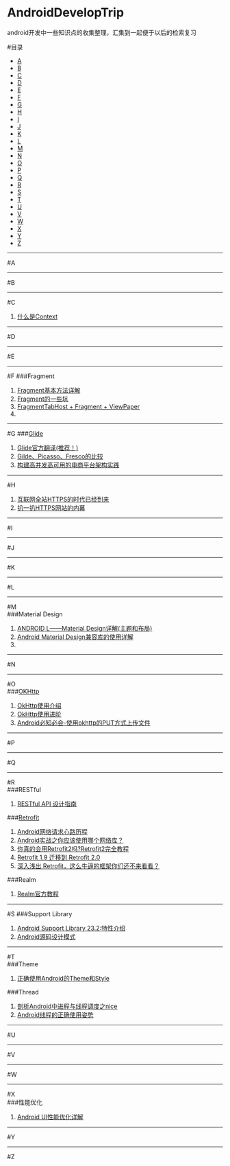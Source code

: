 # AndroidDevelopTrip

android开发中一些知识点的收集整理，汇集到一起便于以后的检索复习

#目录

+ [A](#a)
+ [B](#b)
+ [C](#c)
+ [D](#d)
+ [E](#e)
+ [F](#f)
+ [G](#g)
+ [H](#h)
+ [I](#i)
+ [J](#j)
+ [K](#k)
+ [L](#l)
+ [M](#m)
+ [N](#n)
+ [O](#o)
+ [P](#p)
+ [Q](#q)
+ [R](#r)
+ [S](#s)
+ [T](#t)
+ [U](#u)
+ [V](#v)
+ [W](#w)
+ [X](#x)
+ [Y](#y)
+ [Z](#z)

---  

#<span id="a">A</span>  

---
#B  

---
#C  
1. [什么是Context](http://godcoder.me/2016/04/16/context/)  



---
#D  


---
#E  


---
#F
###Fragment  
1. [Fragment基本方法详解](http://blog.csdn.net/harvic880925/article/details/44917955)
2. [Fragment的一些坑](http://www.jianshu.com/p/d9143a92ad94)
3. [FragmentTabHost + Fragment + ViewPaper](FragmentTabHost+Fragment+ViewPaper实现底部导航栏)
4. []()

---
#G 
###[Glide](https://github.com/bumptech/glide)  
1. [Glide官方翻译(推荐！)](http://www.jianshu.com/p/9341dfc7ccdc)
2. [Gilde、Picasso、Fresco的比较](http://www.jianshu.com/p/48311f567969)
3. [构建高并发高可用的电商平台架构实践](http://blog.jobbole.com/85461/)

---
#H  
1. [互联网全站HTTPS的时代已经到来](http://blog.jobbole.com/78042/)
2. [扒一扒HTTPS网站的内幕](https://blog.wilddog.com/?p=210)

---
#I  


---
#J


---
#K


---
#L  


---
#M  
###Material Design  
1. [ANDROID L——Material Design详解(主题和布局)](http://blog.csdn.net/a396901990/article/details/40107881)
2. [Android Material Design兼容库的使用详解](http://www.jianshu.com/p/1e6eed09d48b)
3. 

---
#N


---
#O  
###[OKHttp](http://square.github.io/okhttp)
1. [OkHttp使用介绍](http://www.cnblogs.com/ct2011/p/4001708.html)
2. [OkHttp使用进阶](http://www.cnblogs.com/ct2011/p/3997368.html)
3. [Android必知必会-使用okhttp的PUT方式上传文件](http://www.jianshu.com/p/17aa4f110506)


---
#P  


---
#Q  


---
#R  
###RESTful 
1. [RESTful API 设计指南](http://www.ruanyifeng.com/blog/2014/05/restful_api.html)  

###[Retrofit](https://github.com/square/retrofit)
1. [Android网络请求心路历程](http://www.jianshu.com/p/3141d4e46240)
2. [Android实战之你应该使用哪个网络库？](https://segmentfault.com/a/1190000003965158)
3. [你真的会用Retrofit2吗?Retrofit2完全教程](http://www.jianshu.com/p/308f3c54abdd)
4. [Retrofit 1.9 迁移到 Retrofit 2.0](https://twiceyuan.com/2015/12/26/retrofit2-0/)
5. [深入浅出 Retrofit，这么牛逼的框架你们还不来看看？](http://mp.weixin.qq.com/s?__biz=MzA3NTYzODYzMg==&mid=2653577186&idx=1&sn=1a5f6369faeb22b4b68ea39f25020d28&scene=1&srcid=06039K4A2eGkHPxLbKED09Mk#wechat_redirect)

###Realm
1. [Realm官方教程](https://realm.io/cn/docs/java/latest/#getting-started)

---
#S
###Support Library  
1. [Android Support Library 23.2:特性介绍](https://segmentfault.com/a/1190000004492535)
2. [Android源码设计模式](https://github.com/simple-android-framework-exchange/android_design_patterns_analysis)

---
#T  
###Theme  
1. [正确使用Android的Theme和Style](http://blog.chengyunfeng.com/?p=684)

###Thread  
1. [剖析Android中进程与线程调度之nice](http://droidyue.com/blog/2015/09/05/android-process-and-thread-schedule-nice/index.html)
2. [Android线程的正确使用姿势](http://mrpeak.cn/blog/android-threading/)


---
#U  


---
#V  


---
#W  


---
#X  
###性能优化  
1. [Android UI性能优化详解](http://www.open-open.com/lib/view/open1452871277386.html)


---
#Y  


---
#Z  

